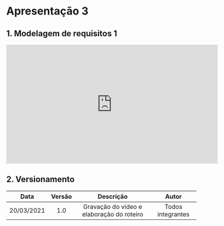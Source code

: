 # Apresentação 3

## 1. Modelagem de requisitos 1

<div align="center">
    <iframe width="560" height="315" src="https://youtu.be/Wb9QshzvBy4" frameborder="0" allow="accelerometer; autoplay; clipboard-write; encrypted-media; gyroscope; picture-in-picture" allowfullscreen></iframe></iframe>
</div>

## 2. Versionamento

|    Data    | Versão |            Descrição             |      Autor      |
| :--------: | :----: | :------------------------------: | :-------------: |
| 20/03/2021 |  1.0   |  Gravação do vídeo e elaboração do roteiro |Todos integrantes|